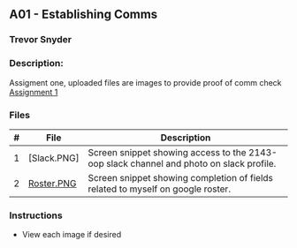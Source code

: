 ## A01 - Establishing Comms
### Trevor Snyder
### Description:
Assigment one, uploaded files are images to provide proof of comm check [Assignment 1](https://github.com/rugbyprof/2143-Object-Oriented-Programming/tree/master/Assignments/00-A01)

### Files

|   #   | File            | Description                                        |
| :---: | --------------- | -------------------------------------------------- |
|   1   | [Slack.PNG]       | Screen snippet showing access to the 2143-oop slack channel and photo on slack profile. |
|   2   | [Roster.PNG](https://github.com/tdsnyder3/2143-OOP-Snyder/blob/main/Assignments/A01/Roster.PNG)      | Screen snippet showing completion of fields related to myself on google roster. |

### Instructions

- View each image if desired
